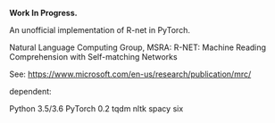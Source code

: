**Work In Progress.**


An unofficial implementation of R-net in PyTorch.

Natural Language Computing Group, MSRA: R-NET: Machine Reading Comprehension with Self-matching Networks

See: https://www.microsoft.com/en-us/research/publication/mrc/




dependent:

Python 3.5/3.6
PyTorch 0.2
tqdm
nltk
spacy
six
